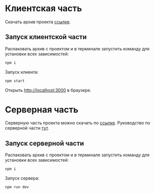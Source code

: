 # Клиентская часть

Скачать архив проекта [ссылке](https://github.com/Elenstar/project-client-lessons/archive/refs/heads/main.zip).

## Запуск клиентской части

Распаковать архив с проектом и в терминале запустить команду для установки всех зависимостей:

```bash
npm i
```
Запуск клиента:

```bash
npm start
```

Открыть [http://localhost:3000](http://localhost:3000) в браузере.

# Серверная часть

Серверную часть проекта можно скачать по [ссылке](https://github.com/Elenstar/project-server-lessons/archive/refs/heads/main.zip).
Руководство по серверной части [тут](https://github.com/Elenstar/project-server-lessons/blob/main/README.md).

## Запуск серверной части

Распаковать архив с проектом и в терминале запустить команду для установки всех зависимостей:

```bash
npm i
```
Запуск сервера:

```bash
npm run dev
```

